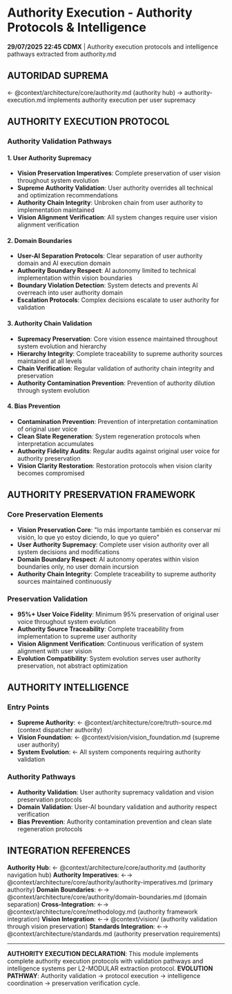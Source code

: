 # Authority Execution - Authority Protocols & Intelligence

**29/07/2025 22:45 CDMX** | Authority execution protocols and intelligence pathways extracted from authority.md

## AUTORIDAD SUPREMA
← @context/architecture/core/authority.md (authority hub) → authority-execution.md implements authority execution per user supremacy

## AUTHORITY EXECUTION PROTOCOL

### **Authority Validation Pathways**

#### **1. User Authority Supremacy**
- **Vision Preservation Imperatives**: Complete preservation of user vision throughout system evolution
- **Supreme Authority Validation**: User authority overrides all technical and optimization recommendations
- **Authority Chain Integrity**: Unbroken chain from user authority to implementation maintained
- **Vision Alignment Verification**: All system changes require user vision alignment verification

#### **2. Domain Boundaries**
- **User-AI Separation Protocols**: Clear separation of user authority domain and AI execution domain
- **Authority Boundary Respect**: AI autonomy limited to technical implementation within vision boundaries
- **Boundary Violation Detection**: System detects and prevents AI overreach into user authority domain
- **Escalation Protocols**: Complex decisions escalate to user authority for validation

#### **3. Authority Chain Validation**
- **Supremacy Preservation**: Core vision essence maintained throughout system evolution and hierarchy
- **Hierarchy Integrity**: Complete traceability to supreme authority sources maintained at all levels
- **Chain Verification**: Regular validation of authority chain integrity and preservation
- **Authority Contamination Prevention**: Prevention of authority dilution through system evolution

#### **4. Bias Prevention**
- **Contamination Prevention**: Prevention of interpretation contamination of original user voice
- **Clean Slate Regeneration**: System regeneration protocols when interpretation accumulates
- **Authority Fidelity Audits**: Regular audits against original user voice for authority preservation
- **Vision Clarity Restoration**: Restoration protocols when vision clarity becomes compromised

## AUTHORITY PRESERVATION FRAMEWORK

### **Core Preservation Elements**
- **Vision Preservation Core**: "lo más importante también es conservar mi visión, lo que yo estoy diciendo, lo que yo quiero"
- **User Authority Supremacy**: Complete user vision authority over all system decisions and modifications
- **Domain Boundary Respect**: AI autonomy operates within vision boundaries only, no user domain incursion
- **Authority Chain Integrity**: Complete traceability to supreme authority sources maintained continuously

### **Preservation Validation**
- **95%+ User Voice Fidelity**: Minimum 95% preservation of original user voice throughout system evolution
- **Authority Source Traceability**: Complete traceability from implementation to supreme user authority
- **Vision Alignment Verification**: Continuous verification of system alignment with user vision
- **Evolution Compatibility**: System evolution serves user authority preservation, not abstract optimization

## AUTHORITY INTELLIGENCE

### **Entry Points**
- **Supreme Authority**: ← @context/architecture/core/truth-source.md (context dispatcher authority)
- **Vision Foundation**: ← @context/vision/vision_foundation.md (supreme user authority)
- **System Evolution**: ← All system components requiring authority validation

### **Authority Pathways**
- **Authority Validation**: User authority supremacy validation and vision preservation protocols
- **Domain Validation**: User-AI boundary validation and authority respect verification
- **Bias Prevention**: Authority contamination prevention and clean slate regeneration protocols

## INTEGRATION REFERENCES

**Authority Hub**: ← @context/architecture/core/authority.md (authority navigation hub)
**Authority Imperatives**: ←→ @context/architecture/core/authority/authority-imperatives.md (primary authority)
**Domain Boundaries**: ←→ @context/architecture/core/authority/domain-boundaries.md (domain separation)
**Cross-Integration**: ←→ @context/architecture/core/methodology.md (authority framework integration)
**Vision Integration**: ←→ @context/vision/ (authority validation through vision preservation)
**Standards Integration**: ←→ @context/architecture/standards.md (authority preservation requirements)

---

**AUTHORITY EXECUTION DECLARATION**: This module implements complete authority execution protocols with validation pathways and intelligence systems per L2-MODULAR extraction protocol.
**EVOLUTION PATHWAY**: Authority validation → protocol execution → intelligence coordination → preservation verification cycle.